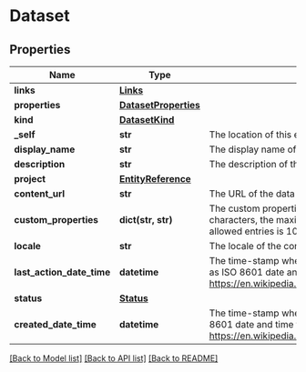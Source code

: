 # Dataset

## Properties
Name | Type | Description | Notes
------------ | ------------- | ------------- | -------------
**links** | [**Links**](Links.md) |  | [optional] 
**properties** | [**DatasetProperties**](DatasetProperties.md) |  | [optional] 
**kind** | [**DatasetKind**](DatasetKind.md) |  | 
**_self** | **str** | The location of this entity. | [optional] 
**display_name** | **str** | The display name of the object. | 
**description** | **str** | The description of the object. | [optional] 
**project** | [**EntityReference**](EntityReference.md) |  | [optional] 
**content_url** | **str** | The URL of the data for the dataset. | [optional] 
**custom_properties** | **dict(str, str)** | The custom properties of this entity. The maximum allowed key length is 64 characters, the maximum  allowed value length is 256 characters and the count of allowed entries is 10. | [optional] 
**locale** | **str** | The locale of the contained data. | 
**last_action_date_time** | **datetime** | The time-stamp when the current status was entered.  The time stamp is encoded as ISO 8601 date and time format  (\&quot;YYYY-MM-DDThh:mm:ssZ\&quot;, see https://en.wikipedia.org/wiki/ISO_8601#Combined_date_and_time_representations). | [optional] 
**status** | [**Status**](Status.md) |  | [optional] 
**created_date_time** | **datetime** | The time-stamp when the object was created.  The time stamp is encoded as ISO 8601 date and time format  (\&quot;YYYY-MM-DDThh:mm:ssZ\&quot;, see https://en.wikipedia.org/wiki/ISO_8601#Combined_date_and_time_representations). | [optional] 

[[Back to Model list]](../README.md#documentation-for-models) [[Back to API list]](../README.md#documentation-for-api-endpoints) [[Back to README]](../README.md)


